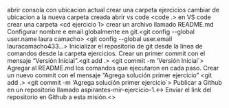 abrir  consola con ubicacion actual <pwd>
crear una carpeta ejercicios <mkdir ejercicios>
cambiar de ubicacion a la nueva carpeta creada <cd ejercicios>
abrir vs code <code .>
en VS code crear una carpeta <cd ejercicio 1>
crear un archivo llamado README.md <cd readme.md>
Configurar nombre e email globalmente en git.<git config --global user.name laura camacho> <git config --global user.email lauracamacho433...>
Inicializar el repositorio de git desde la línea de comandos desde la carpeta ejercicios.<git init>
Crear un primer commit con el mensaje “Versión Inicial”.<git add .> <git commit -m 'Versión Inicial´>
Agregar al README.md los comandos que ejecutaron en cada paso.
Crear un nuevo commit con el mensaje “Agrega solución primer ejercicio” <git add .> <git commit -m 'Agrega solución primer ejercicio´>
Publicar a Github en un repositorio llamado aspirantes-mir-ejercicio-1.<->
Enviar el link del repositorio en Github a esta misión.<>